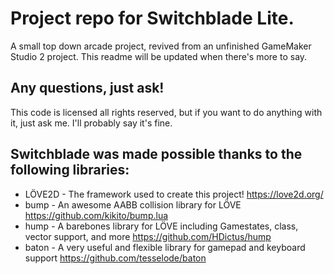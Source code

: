 # Project repo for Switchblade Lite.

A small top down arcade project, revived from an unfinished GameMaker Studio 2 project. This readme will be updated when there's more to say.

## Any questions, just ask!
This code is licensed all rights reserved, but if you want to do anything with it, just ask me. I'll probably say it's fine.

## Switchblade was made possible thanks to the following libraries:
- LÖVE2D - The framework used to create this project! https://love2d.org/
- bump - An awesome AABB collision library for LÖVE https://github.com/kikito/bump.lua
- hump - A barebones library for LÖVE including Gamestates, class, vector support, and more https://github.com/HDictus/hump
- baton - A very useful and flexible library for gamepad and keyboard support https://github.com/tesselode/baton
